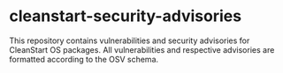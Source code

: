 # cleanstart-security-advisories
This repository contains vulnerabilities and security advisories for CleanStart OS packages. All vulnerabilities and respective advisories are formatted according to the OSV schema.
